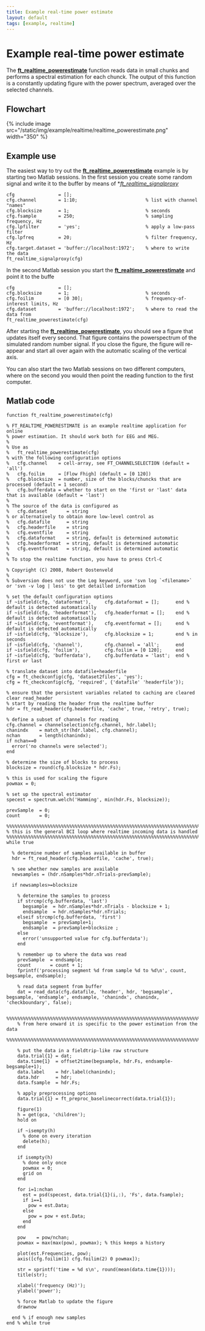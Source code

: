 ```yaml
---
title: Example real-time power estimate
layout: default
tags: [example, realtime]
---
```


# Example real-time power estimate

The **[ft_realtime_powerestimate](/reference/ft_realtime_powerestimate)** function reads data in small chunks and performs a spectral estimation for each chunck. The output of this function is a constantly updating figure with the power spectrum, averaged over the selected channels.

## Flowchart

{% include image src="/static/img/example/realtime/realtime_powerestimate.png" width="350" %}
## Example use

The easiest way to try out the **[ft_realtime_powerestimate](/reference/ft_realtime_powerestimate)** example is by starting two Matlab sessions. In the first session you create some random signal and write it to the buffer by means of **[ft_realtime_signalproxy](/reference/ft_realtime_signalproxy)*

    cfg                = [];
    cfg.channel        = 1:10;                         % list with channel "names"
    cfg.blocksize      = 1;                            % seconds
    cfg.fsample        = 250;                          % sampling frequency, Hz
    cfg.lpfilter       = 'yes';                        % apply a low-pass filter
    cfg.lpfreq         = 20;                           % filter frequency, Hz
    cfg.target.dataset = 'buffer://localhost:1972';    % where to write the data
    ft_realtime_signalproxy(cfg)

In the second Matlab session you start the **[ft_realtime_powerestimate](/reference/ft_realtime_powerestimate)** and point it to the buffe

    cfg                = [];
    cfg.blocksize      = 1;                            % seconds
    cfg.foilim         = [0 30];                       % frequency-of-interest limits, Hz
    cfg.dataset        = 'buffer://localhost:1972';    % where to read the data from
    ft_realtime_powerestimate(cfg)

After starting the **[ft_realtime_powerestimate](/reference/ft_realtime_powerestimate)**, you should see a figure that updates itself every second. That figure contains the powerspectrum of the simulated random number signal. If you close the figure, the figure will re-appear and start all over again with the automatic scaling of the vertical axis.

You can also start the two Matlab sessions on two different computers, where on the second you would then point the reading function to the first computer.

## Matlab code

	function ft_realtime_powerestimate(cfg)
	
	% FT_REALTIME_POWERESTIMATE is an example realtime application for online
	% power estimation. It should work both for EEG and MEG.
	%
	% Use as
	%   ft_realtime_powerestimate(cfg)
	% with the following configuration options
	%   cfg.channel    = cell-array, see FT_CHANNELSELECTION (default = 'all')
	%   cfg.foilim     = [Flow Fhigh] (default = [0 120])
	%   cfg.blocksize  = number, size of the blocks/chuncks that are processed (default = 1 second)
	%   cfg.bufferdata = whether to start on the 'first or 'last' data that is available (default = 'last')
	%
	% The source of the data is configured as
	%   cfg.dataset       = string
	% or alternatively to obtain more low-level control as
	%   cfg.datafile      = string
	%   cfg.headerfile    = string
	%   cfg.eventfile     = string
	%   cfg.dataformat    = string, default is determined automatic
	%   cfg.headerformat  = string, default is determined automatic
	%   cfg.eventformat   = string, default is determined automatic
	%
	% To stop the realtime function, you have to press Ctrl-C
	
	% Copyright (C) 2008, Robert Oostenveld
	%
	% Subversion does not use the Log keyword, use 'svn log `<filename>` or 'svn -v log | less' to get detailled information
	
	% set the default configuration options
	if ~isfield(cfg, 'dataformat'),     cfg.dataformat = [];      end % default is detected automatically
	if ~isfield(cfg, 'headerformat'),   cfg.headerformat = [];    end % default is detected automatically
	if ~isfield(cfg, 'eventformat'),    cfg.eventformat = [];     end % default is detected automatically
	if ~isfield(cfg, 'blocksize'),      cfg.blocksize = 1;        end % in seconds
	if ~isfield(cfg, 'channel'),        cfg.channel = 'all';      end
	if ~isfield(cfg, 'foilim'),         cfg.foilim = [0 120];     end
	if ~isfield(cfg, 'bufferdata'),     cfg.bufferdata = 'last';  end % first or last
	
	% translate dataset into datafile+headerfile
	cfg = ft_checkconfig(cfg, 'dataset2files', 'yes');
	cfg = ft_checkconfig(cfg, 'required', {'datafile' 'headerfile'});
	
	% ensure that the persistent variables related to caching are cleared
	clear read_header
	% start by reading the header from the realtime buffer
	hdr = ft_read_header(cfg.headerfile, 'cache', true, 'retry', true);
	
	% define a subset of channels for reading
	cfg.channel = channelselection(cfg.channel, hdr.label);
	chanindx    = match_str(hdr.label, cfg.channel);
	nchan       = length(chanindx);
	if nchan==0
	  error('no channels were selected');
	end
	
	% determine the size of blocks to process
	blocksize = round(cfg.blocksize * hdr.Fs);
	
	% this is used for scaling the figure
	powmax = 0;
	
	% set up the spectral estimator
	specest = spectrum.welch('Hamming', min(hdr.Fs, blocksize));
	
	prevSample  = 0;
	count       = 0;
	
	%%%%%%%%%%%%%%%%%%%%%%%%%%%%%%%%%%%%%%%%%%%%%%%%%%%%%%%%%%%%%%%%%%%%%%%%%%%%%%%%
	% this is the general BCI loop where realtime incoming data is handled
	%%%%%%%%%%%%%%%%%%%%%%%%%%%%%%%%%%%%%%%%%%%%%%%%%%%%%%%%%%%%%%%%%%%%%%%%%%%%%%%%
	while true
	
	  % determine number of samples available in buffer
	  hdr = ft_read_header(cfg.headerfile, 'cache', true);
	
	  % see whether new samples are available
	  newsamples = (hdr.nSamples*hdr.nTrials-prevSample);
	
	  if newsamples>=blocksize
	
	    % determine the samples to process
	    if strcmp(cfg.bufferdata, 'last')
	      begsample  = hdr.nSamples*hdr.nTrials - blocksize + 1;
	      endsample  = hdr.nSamples*hdr.nTrials;
	    elseif strcmp(cfg.bufferdata, 'first')
	      begsample  = prevSample+1;
	      endsample  = prevSample+blocksize ;
	    else
	      error('unsupported value for cfg.bufferdata');
	    end
	
	    % remember up to where the data was read
	    prevSample  = endsample;
	    count       = count + 1;
	    fprintf('processing segment %d from sample %d to %d\n', count, begsample, endsample);
	
	    % read data segment from buffer
	    dat = read_data(cfg.datafile, 'header', hdr, 'begsample', begsample, 'endsample', endsample, 'chanindx', chanindx, 'checkboundary', false);
	
	    %%%%%%%%%%%%%%%%%%%%%%%%%%%%%%%%%%%%%%%%%%%%%%%%%%%%%%%%%%%%%%%%%%%%%%%%%%%%%%%%
	    % from here onward it is specific to the power estimation from the data
	    %%%%%%%%%%%%%%%%%%%%%%%%%%%%%%%%%%%%%%%%%%%%%%%%%%%%%%%%%%%%%%%%%%%%%%%%%%%%%%%%
	
	    % put the data in a fieldtrip-like raw structure
	    data.trial{1} = dat;
	    data.time{1}  = offset2time(begsample, hdr.Fs, endsample-begsample+1);
	    data.label    = hdr.label(chanindx);
	    data.hdr      = hdr;
	    data.fsample  = hdr.Fs;
	
	    % apply preprocessing options
	    data.trial{1} = ft_preproc_baselinecorrect(data.trial{1});
	
	    figure(1)
	    h = get(gca, 'children');
	    hold on
	
	    if ~isempty(h)
	      % done on every iteration
	      delete(h);
	    end
	
	    if isempty(h)
	      % done only once
	      powmax = 0;
	      grid on
	    end
	
	    for i=1:nchan
	      est = psd(specest, data.trial{1}(i,:), 'Fs', data.fsample);
	      if i==1
	        pow = est.Data;
	      else
	        pow = pow + est.Data;
	      end
	    end
	
	    pow    = pow/nchan;
	    powmax = max(max(pow), powmax); % this keeps a history
	
	    plot(est.Frequencies, pow);
	    axis([cfg.foilim(1) cfg.foilim(2) 0 powmax]);
	
	    str = sprintf('time = %d s\n', round(mean(data.time{1})));
	    title(str);
	
	    xlabel('frequency (Hz)');
	    ylabel('power');
	
	    % force Matlab to update the figure
	    drawnow
	
	  end % if enough new samples
	end % while true

